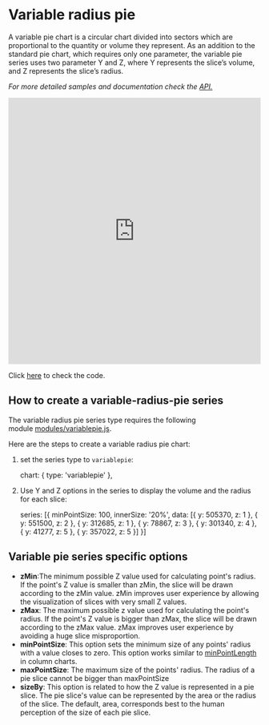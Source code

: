 Variable radius pie
===

A variable pie chart is a circular chart divided into sectors which are proportional to the quantity or volume they represent. As an addition to the standard pie chart, which requires only one parameter, the variable pie series uses two parameter Y and Z, where Y represents the slice’s volume, and Z represents the slice’s radius.

_For more detailed samples and documentation check the [API.](http://api.highcharts.com/highcharts/plotOptions.variablepie)_

<iframe style="width: 100%; height: 532px; border: none;" src=https://www.highcharts.com/samples/embed/highcharts/demo/variable-radius-pie allow="fullscreen"></iframe>

Click [here](http://jsfiddle.net/gh/get/library/pure/highcharts/highcharts/tree/master/samples/highcharts/demo/variable-radius-pie/) to check the code.

How to create a variable-radius-pie series
------------------------------------------

The variable radius pie series type requires the following module [modules/variablepie.js](https://code.highcharts.com/modules/variable-pie.js).

Here are the steps to create a variable radius pie chart:

1. set the series type to `variablepie`:

    
     chart: {
            type: 'variablepie'
     },
    

2. Use Y and Z options in the series to display the volume and the radius for each slice:

    
    series: [{
            minPointSize: 100,
            innerSize: '20%',
            data: [{
                y: 505370,
                z: 1
            }, {
                y: 551500,
                z: 2
            }, {
                y: 312685,
                z: 1
            }, {
                y: 78867,
                z: 3
            }, {
                y: 301340,
                z: 4
            }, {
                y: 41277,
                z: 5
            }, {
                y: 357022,
                z: 5
            }]
        }]
    

Variable pie series specific options
------------------------------------

*   **zMin**:The minimum possible Z value used for calculating point's radius. If the point's Z value is smaller than zMin, the slice will be drawn according to the zMin value. zMin improves user experience by allowing the visualization of slices with very small Z values.
*   **zMax**: The maximum possible z value used for calculating the point's radius. If the point's Z value is bigger than zMax, the slice will be drawn according to the zMax value. zMax improves user experience by avoiding a huge slice misproportion.
*   **minPointSize**: This option sets the minimum size of any points' radius with a value closes to zero. This option works similar to [minPointLength](http://api.highcharts.com/highcharts/plotOptions.column.minPointLength) in column charts.
*   **maxPointSize**: The maximum size of the points' radius. The radius of a pie slice cannot be bigger than maxPointSize
*   **sizeBy**: This option is related to how the Z value is represented in a pie slice. The pie slice's value can be represented by the area or the radius of the slice. The default, area, corresponds best to the human perception of the size of each pie slice.
